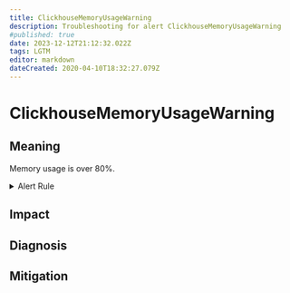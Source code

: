 ```yaml
---
title: ClickhouseMemoryUsageWarning
description: Troubleshooting for alert ClickhouseMemoryUsageWarning
#published: true
date: 2023-12-12T21:12:32.022Z
tags: LGTM
editor: markdown
dateCreated: 2020-04-10T18:32:27.079Z
---
```


# ClickhouseMemoryUsageWarning

## Meaning
[//]: # "Short paragraph that explains what the alert means"
Memory usage is over 80%.

<details>
  <summary>Alert Rule</summary>

  ```yaml
alert: ClickhouseMemoryUsageWarning
expr: ClickHouseAsyncMetrics_CGroupMemoryUsed / ClickHouseAsyncMetrics_CGroupMemoryTotal * 100 > 80
for: 5m
labels:
    severity: warning
annotations:
    summary: ClickHouse Memory Usage Warning (instance {{ $labels.instance }})
    description: |-
        Memory usage is over 80%.
          VALUE = {{ $value }}
          LABELS = {{ $labels }}
    runbook: https://github.com/srerun/prometheus-alerts/content/runbooks/ClickhouseMemoryUsageWarning

  ```
</details>


## Impact
[//]: # "What could / will happen if the alert is not addressed"



## Diagnosis
[//]: # "Steps to take to identify the cause of the problem"



## Mitigation
[//]: # "The steps necessary to resolve the alert"
